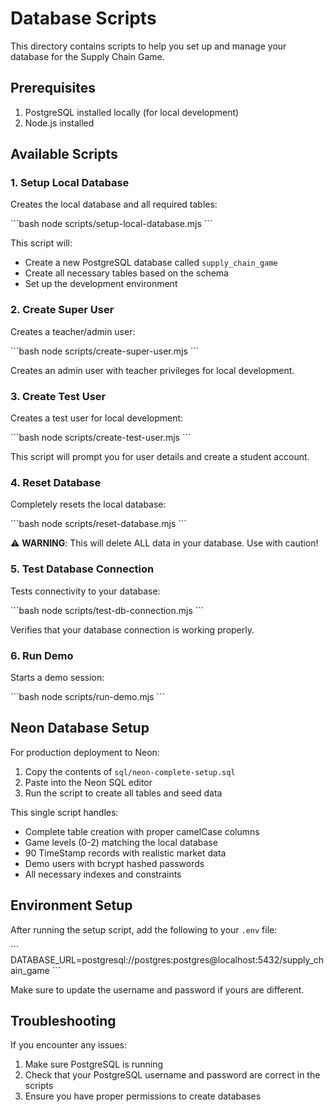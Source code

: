 # Database Scripts

This directory contains scripts to help you set up and manage your database for the Supply Chain Game.

## Prerequisites

1. PostgreSQL installed locally (for local development)
2. Node.js installed

## Available Scripts

### 1. Setup Local Database

Creates the local database and all required tables:

\`\`\`bash
node scripts/setup-local-database.mjs
\`\`\`

This script will:
- Create a new PostgreSQL database called `supply_chain_game`
- Create all necessary tables based on the schema
- Set up the development environment

### 2. Create Super User

Creates a teacher/admin user:

\`\`\`bash
node scripts/create-super-user.mjs
\`\`\`

Creates an admin user with teacher privileges for local development.

### 3. Create Test User

Creates a test user for local development:

\`\`\`bash
node scripts/create-test-user.mjs
\`\`\`

This script will prompt you for user details and create a student account.

### 4. Reset Database

Completely resets the local database:

\`\`\`bash
node scripts/reset-database.mjs
\`\`\`

⚠️ **WARNING**: This will delete ALL data in your database. Use with caution!

### 5. Test Database Connection

Tests connectivity to your database:

\`\`\`bash
node scripts/test-db-connection.mjs
\`\`\`

Verifies that your database connection is working properly.

### 6. Run Demo

Starts a demo session:

\`\`\`bash
node scripts/run-demo.mjs
\`\`\`

## Neon Database Setup

For production deployment to Neon:

1. Copy the contents of `sql/neon-complete-setup.sql`
2. Paste into the Neon SQL editor
3. Run the script to create all tables and seed data

This single script handles:
- Complete table creation with proper camelCase columns
- Game levels (0-2) matching the local database
- 90 TimeStamp records with realistic market data
- Demo users with bcrypt hashed passwords
- All necessary indexes and constraints

## Environment Setup

After running the setup script, add the following to your `.env` file:

\`\`\`
DATABASE_URL=postgresql://postgres:postgres@localhost:5432/supply_chain_game
\`\`\`

Make sure to update the username and password if yours are different.

## Troubleshooting

If you encounter any issues:

1. Make sure PostgreSQL is running
2. Check that your PostgreSQL username and password are correct in the scripts
3. Ensure you have proper permissions to create databases
